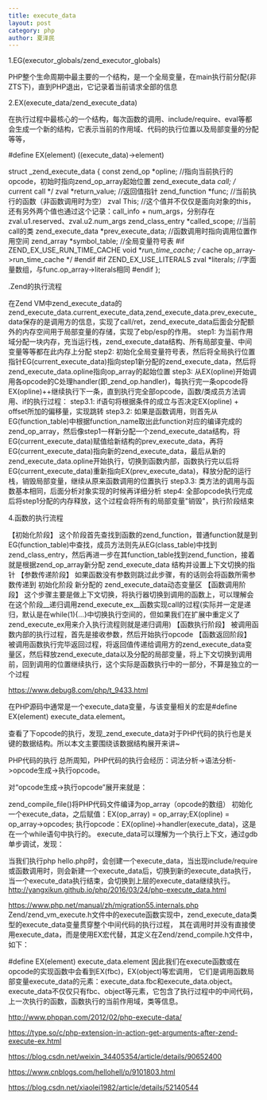 ```yaml
---
title: execute_data
layout: post
category: php
author: 夏泽民
---
```

1.EG(executor_globals/zend_executor_globals)

PHP整个生命周期中最主要的一个结构，是一个全局变量，在main执行前分配(非ZTS下)，直到PHP退出，它记录着当前请求全部的信息

2.EX(execute_data/zend_execute_data)

在执行过程中最核心的一个结构，每次函数的调用、include/require、eval等都会生成一个新的结构，它表示当前的作用域、代码的执行位置以及局部变量的分配等等，
<!-- more -->
#define EX(element)             ((execute_data)->element)

struct _zend_execute_data {
    const zend_op       *opline;  //指向当前执行的opcode，初始时指向zend_op_array起始位置
    zend_execute_data   *call;             /* current call                   */
    zval                *return_value;  //返回值指针
    zend_function       *func;          //当前执行的函数（非函数调用时为空）
    zval                 This;          //这个值并不仅仅是面向对象的this，还有另外两个值也通过这个记录：call_info + num_args，分别存在zval.u1.reserved、zval.u2.num_args
    zend_class_entry    *called_scope;  //当前call的类
    zend_execute_data   *prev_execute_data; //函数调用时指向调用位置作用空间
    zend_array          *symbol_table; //全局变量符号表
#if ZEND_EX_USE_RUN_TIME_CACHE
    void               **run_time_cache;   /* cache op_array->run_time_cache */
#endif
#if ZEND_EX_USE_LITERALS
    zval                *literals;  //字面量数组，与func.op_array->literals相同
#endif
};

.Zend的执行流程

在Zend VM中zend_execute_data的zend_execute_data.current_execute_data,zend_execute_data.prev_execute_data保存的是调用方的信息，实现了call/ret，zend_execute_data后面会分配额外的内存空间用于局部变量的存储，实现了ebp/esp的作用。
step1: 为当前作用域分配一块内存，充当运行栈，zend_execute_data结构、所有局部变量、中间变量等等都在此内存上分配
step2: 初始化全局变量符号表，然后将全局执行位置指针EG(current_execute_data)指向step1新分配的zend_execute_data，然后将zend_execute_data.opline指向op_array的起始位置
step3: 从EX(opline)开始调用各opcode的C处理handler(即_zend_op.handler)，每执行完一条opcode将EX(opline)++继续执行下一条，直到执行完全部opcode，函数/类成员方法调用、if的执行过程：
step3.1: if语句将根据条件的成立与否决定EX(opline) + offset所加的偏移量，实现跳转
step3.2: 如果是函数调用，则首先从EG(function_table)中根据function_name取出此function对应的编译完成的zend_op_array，然后像step1一样新分配一个zend_execute_data结构，将EG(current_execute_data)赋值给新结构的prev_execute_data，再将EG(current_execute_data)指向新的zend_execute_data，最后从新的zend_execute_data.opline开始执行，切换到函数内部，函数执行完以后将EG(current_execute_data)重新指向EX(prev_execute_data)，释放分配的运行栈，销毁局部变量，继续从原来函数调用的位置执行
step3.3: 类方法的调用与函数基本相同，后面分析对象实现的时候再详细分析
step4: 全部opcode执行完成后将step1分配的内存释放，这个过程会将所有的局部变量"销毁"，执行阶段结束




4.函数的执行流程

【初始化阶段】 这个阶段首先查找到函数的zend_function，普通function就是到EG(function_table)中查找，成员方法则先从EG(class_table)中找到zend_class_entry，然后再进一步在其function_table找到zend_function，接着就是根据zend_op_array新分配 zend_execute_data 结构并设置上下文切换的指针
【参数传递阶段】 如果函数没有参数则跳过此步骤，有的话则会将函数所需参数传递到 初始化阶段 新分配的 zend_execute_data动态变量区
【函数调用阶段】 这个步骤主要是做上下文切换，将执行器切换到调用的函数上，可以理解会在这个阶段__递归调用zend_execute_ex__函数实现call的过程(实际并一定是递归，默认是在while(1){...}中切换执行空间的，但如果我们在扩展中重定义了zend_execute_ex用来介入执行流程则就是递归调用)
【函数执行阶段】 被调用函数内部的执行过程，首先是接收参数，然后开始执行opcode
【函数返回阶段】 被调用函数执行完毕返回过程，将返回值传递给调用方的zend_execute_data变量区，然后释放zend_execute_data以及分配的局部变量，将上下文切换到调用前，回到调用的位置继续执行，这个实际是函数执行中的一部分，不算是独立的一个过程

https://www.debug8.com/php/t_9433.html

在PHP源码中通常是一个execute_data变量，与该变量相关的宏是#define EX(element) execute_data.element。

查看了下opcode的执行，发现_zend_execute_data对于PHP代码的执行也是关键的数据结构。所以本文主要围绕该数据结构展开来讲~

PHP代码的执行
总所周知，PHP代码的执行会经历：词法分析->语法分析->opcode生成->执行opcode。

对“opcode生成->执行opcode”展开来就是：

zend_compile_file()将PHP代码文件编译为op_array（opcode的数组）
初始化一个execute_data，之后赋值：EX(op_array) = op_array;EX(opline) = op_array->opcodes;
执行opcode：EX(opline)->handler(execute_data)，这是在一个while语句中执行的。
execute_data可以理解为一个执行上下文，通过gdb单步调试，发现：

当我们执行php hello.php时，会创建一个execute_data，当出现include/require或函数调用时，则会新建一个execute_data后，切换到新的execute_data执行，当一个execute_data执行结束，会切换到上层的execute_data继续执行。
http://yangxikun.github.io/php/2016/03/24/php-execute_data.html

https://www.php.net/manual/zh/migration55.internals.php
Zend/zend_vm_execute.h文件中的execute函数实现中，zend_execute_data类型的execute_data变量贯穿整个中间代码的执行过程， 其在调用时并没有直接使用execute_data，而是使用EX宏代替，其定义在Zend/zend_compile.h文件中，如下：

#define EX(element) execute_data.element
因此我们在execute函数或在opcode的实现函数中会看到EX(fbc)，EX(object)等宏调用， 它们是调用函数局部变量execute_data的元素：execute_data.fbc和execute_data.object。 execute_data不仅仅只有fbc、object等元素，它包含了执行过程中的中间代码，上一次执行的函数，函数执行的当前作用域，类等信息。

http://www.phppan.com/2012/02/php-execute-data/

https://type.so/c/php-extension-in-action-get-arguments-after-zend-execute-ex.html

https://blog.csdn.net/weixin_34405354/article/details/90652400

https://www.cnblogs.com/hellohell/p/9101803.html

https://blog.csdn.net/xiaolei1982/article/details/52140544
